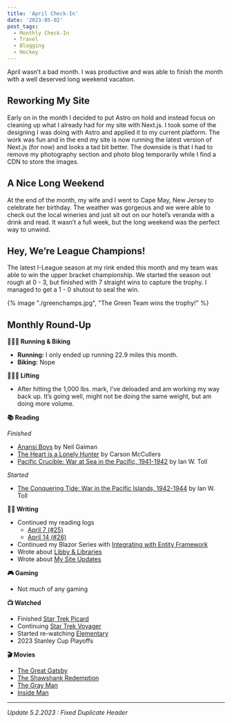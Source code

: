 ```yaml
---
title: 'April Check-In'
date: '2023-05-02'
post_tags:
  - Monthly Check-In
  - Travel
  - Blogging
  - Hockey
---
```


April wasn’t a bad month. I was productive and was able to finish the month with a well deserved long weekend vacation.
<!-- excerpt -->

## Reworking My Site

Early on in the month I decided to put Astro on hold and instead focus on cleaning up what I already had for my site with Next.js. I took some of the designing I was doing with Astro and applied it to my current platform. The work was fun and in the end my site is now running the latest version of Next.js (for now) and looks a tad bit better. The downside is that I had to remove my photography section and photo blog temporarily while I find a CDN to store the images.

## A Nice Long Weekend

At the end of the month, my wife and I went to Cape May, New Jersey to celebrate her birthday. The weather was gorgeous and we were able to check out the local wineries and just sit out on our hotel’s veranda with a drink and read. It wasn’t a full week, but the long weekend was the perfect way to unwind.

## Hey, We’re League Champions!

The latest I-League season at my rink ended this month and my team was able to win the upper bracket championship. We started the season out rough at 0 - 3, but finished with 7 straight wins to capture the trophy. I managed to get a 1 - 0 shutout to seal the win.

{% image "./greenchamps.jpg", "The Green Team wins the trophy!" %}

## Monthly Round-Up

**🏃🏼‍♂️ Running & Biking**

- **Running:** I only ended up running 22.9 miles this month.
- **Biking:** Nope

**🏋🏼‍♂️ Lifting**

- After hitting the 1,000 lbs. mark, I’ve deloaded and am working my way back up. It’s going well, might not be doing the same weight, but am doing more volume.

**📚 Reading**

*Finished*
- [Anansi Boys](https://bookshop.org/p/books/anansi-boys-neil-gaiman/6438691?ean=9780063070738) by Neil Gaiman
- [The Heart is a Lonely Hunter](https://bookshop.org/p/books/heart-is-a-lonely-hunter-carson-mccullers/266374) by Carson McCullers
- [Pacific Crucible: War at Sea in the Pacific, 1941-1942](https://bookshop.org/p/books/pacific-crucible-war-at-sea-in-the-pacific-1941-1942-ian-w-toll/8754662?ean=9780393343410) by Ian W. Toll

*Started*
- [The Conquering Tide: War in the Pacific Islands, 1942-1944](https://bookshop.org/p/books/the-conquering-tide-war-in-the-pacific-islands-1942-1944-ian-w-toll/8758811?ean=9780393353204) by Ian W. Toll

**✍🏻 Writing**

- Continued my reading logs
	- [April 7 (#25)](https://kpwags.com/reading-log/25)
	- [April 14 (#26)](https://kpwags.com/reading-log/26)
- Continued my Blazor Series with [Integrating with Entity Framework](https://kpwags.com/posts/2023/04/04/digging-into-blazor-entity-framework)
- Wrote about [Libby & Libraries](https://kpwags.com/posts/2023/04/18/libby-and-libraries)
- Wrote about [My Site Updates](https://kpwags.com/posts/2023/04/28/some-site-and-design-updates)

**🎮 Gaming**

- Not much of any gaming

**📺 Watched**

- Finished [Star Trek Picard](https://www.imdb.com/title/tt8806524/)
- Continuing [Star Trek Voyager](https://www.imdb.com/title/tt0112178/)
- Started re-watching [Elementary](https://www.imdb.com/title/tt2191671/)
- 2023 Stanley Cup Playoffs

**🎬 Movies**

- [The Great Gatsby](https://www.imdb.com/title/tt1343092/)
- [The Shawshank Redemption](https://www.imdb.com/title/tt0111161/)
- [The Gray Man](https://www.imdb.com/title/tt1649418/)
- [Inside Man](https://www.imdb.com/title/tt0454848/)

---

*Update 5.2.2023 : Fixed Duplicate Header*
